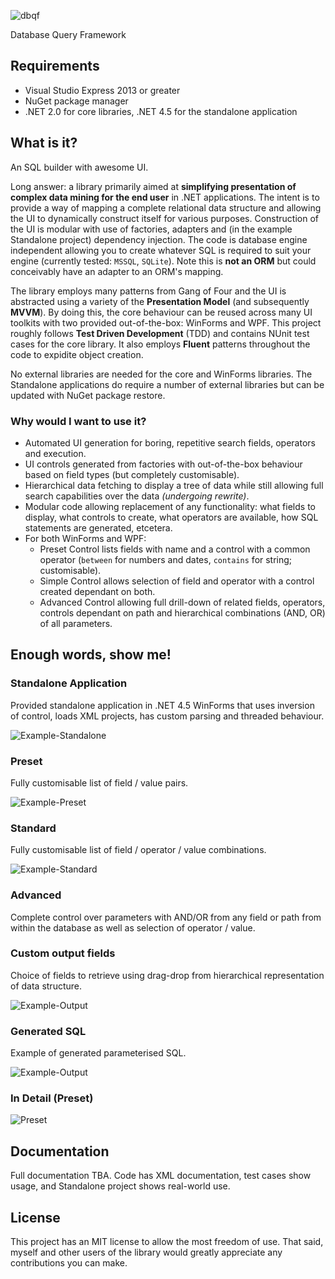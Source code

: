 ![dbqf](https://raw.githubusercontent.com/stuarta0/dbqf/master/resources/dbqf.png)

Database Query Framework

## Requirements

- Visual Studio Express 2013 or greater
- NuGet package manager
- .NET 2.0 for core libraries, .NET 4.5 for the standalone application

## What is it?

An SQL builder with awesome UI.

Long answer: a library primarily aimed at **simplifying presentation of complex data mining for the end user** in .NET applications.  The intent is to provide a way of mapping a complete relational data structure and allowing the UI to dynamically construct itself for various purposes.  Construction of the UI is modular with use of factories, adapters and (in the example Standalone project) dependency injection.  The code is database engine independent allowing you to create whatever SQL is required to suit your engine (currently tested: `MSSQL`, `SQLite`).  Note this is **not an ORM** but could conceivably have an adapter to an ORM's mapping.

The library employs many patterns from Gang of Four and the UI is abstracted using a variety of the **Presentation Model** (and subsequently **MVVM**).  By doing this, the core behaviour can be reused across many UI toolkits with two provided out-of-the-box: WinForms and WPF.  This project roughly follows **Test Driven Development** (TDD) and contains NUnit test cases for the core library.  It also employs **Fluent** patterns throughout the code to expidite object creation.

No external libraries are needed for the core and WinForms libraries.  The Standalone applications do require a number of external libraries but can be updated with NuGet package restore.

### Why would I want to use it?
- Automated UI generation for boring, repetitive search fields, operators and execution.
- UI controls generated from factories with out-of-the-box behaviour based on field types (but completely customisable).
- Hierarchical data fetching to display a tree of data while still allowing full search capabilities over the data *(undergoing rewrite)*.
- Modular code allowing replacement of any functionality: what fields to display, what controls to create, what operators are available, how SQL statements are generated, etcetera.
- For both WinForms and WPF:
  - Preset Control lists fields with name and a control with a common operator (`between` for numbers and dates, `contains` for string; customisable).
  - Simple Control allows selection of field and operator with a control created dependant on both.
  - Advanced Control allowing full drill-down of related fields, operators, controls dependant on path and hierarchical combinations (AND, OR) of all parameters.

## Enough words, show me!

### Standalone Application
Provided standalone application in .NET 4.5 WinForms that uses inversion of control, loads XML projects, has custom parsing and threaded behaviour.

![Example-Standalone](https://raw.githubusercontent.com/stuarta0/dbqf/master/docs/example-loading.png)

### Preset
Fully customisable list of field / value pairs.

![Example-Preset](https://raw.githubusercontent.com/stuarta0/dbqf/master/docs/example-preset.png)

### Standard
Fully customisable list of field / operator / value combinations.

![Example-Standard](https://raw.githubusercontent.com/stuarta0/dbqf/master/docs/example-standard.png)

### Advanced
Complete control over parameters with AND/OR from any field or path from within the database as well as selection of operator / value.

### Custom output fields
Choice of fields to retrieve using drag-drop from hierarchical representation of data structure.

![Example-Output](https://raw.githubusercontent.com/stuarta0/dbqf/master/docs/example-output.png)

### Generated SQL
Example of generated parameterised SQL.

![Example-Output](https://raw.githubusercontent.com/stuarta0/dbqf/master/docs/example-sql.png)

### In Detail (Preset)

![Preset](https://raw.githubusercontent.com/stuarta0/dbqf/master/docs/preset.png)

## Documentation

Full documentation TBA.  Code has XML documentation, test cases show usage, and Standalone project shows real-world use.

## License

This project has an MIT license to allow the most freedom of use.  That said, myself and other users of the library would greatly appreciate any contributions you can make.